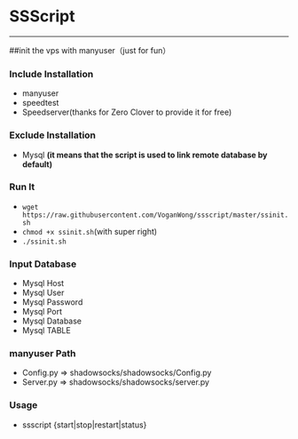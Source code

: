 # SSScript
---
##init the vps with manyuser（just for fun）

### Include Installation
* manyuser
* speedtest
* Speedserver(thanks for Zero Clover to provide it for free)

### Exclude Installation
* Mysql **(it means that the script is used to link remote database by default)**

### Run It
* ```wget https://raw.githubusercontent.com/VoganWong/ssscript/master/ssinit.sh```
* ```chmod +x ssinit.sh```(with super right)
* ```./ssinit.sh```

### Input Database
* Mysql Host
* Mysql User
* Mysql Password
* Mysql Port
* Mysql Database
* Mysql TABLE

### manyuser Path
* Config.py => shadowsocks/shadowsocks/Config.py
* Server.py => shadowsocks/shadowsocks/server.py

### Usage
* ssscript {start|stop|restart|status}
